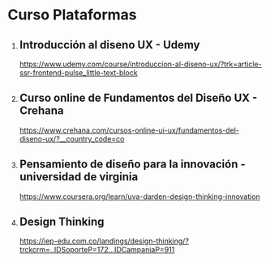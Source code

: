 # Curso Plataformas

1.  ## Introducción al diseno UX - Udemy
    https://www.udemy.com/course/introduccion-al-diseno-ux/?trk=article-ssr-frontend-pulse_little-text-block


1. ## Curso online de Fundamentos del Diseño UX - Crehana
    https://www.crehana.com/cursos-online-ui-ux/fundamentos-del-diseno-ux/?__country_code=co

1. ## Pensamiento de diseño para la innovación - universidad de virginia
    https://www.coursera.org/learn/uva-darden-design-thinking-innovation

1. ## Design Thinking
    https://iep-edu.com.co/landings/design-thinking/?trckcrm=..IDSoporteP=172...IDCampaniaP=911





